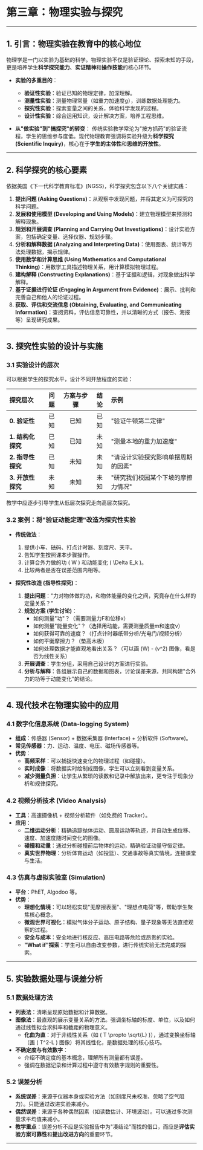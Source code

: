 # 第三章：物理实验与探究

---

## 1. 引言：物理实验在教育中的核心地位

物理学是一门以实验为基础的科学。物理实验不仅是验证理论、探索未知的手段，更是培养学生**科学探究能力**、**实证精神**和**操作技能**的核心环节。

- **实验的多重目的**：
  - **验证性实验**：验证已知的物理定律，加深理解。
  - **测量性实验**：测量物理常量（如重力加速度g），训练数据处理能力。
  - **探究性实验**：探索变量之间的关系，体验科学发现的过程。
  - **设计性实验**：综合运用知识，设计解决方案，培养工程思维。

- **从"做实验"到"搞探究"的转变**：
  传统实验教学常沦为"按方抓药"的验证流程，学生的思维参与度低。现代物理教育强调将实验升级为**科学探究 (Scientific Inquiry)**，核心在于**学生的主体性**和**思维的开放性**。

---

## 2. 科学探究的核心要素

依据美国《下一代科学教育标准》(NGSS)，科学探究包含以下八个关键实践：

1. **提出问题 (Asking Questions)**：从观察中发现问题，并将其定义为可探究的科学问题。
2. **发展和使用模型 (Developing and Using Models)**：建立物理模型来预测和解释现象。
3. **规划和开展调查 (Planning and Carrying Out Investigations)**：设计实验方案，包括确定变量、选择仪器、规划步骤。
4. **分析和解释数据 (Analyzing and Interpreting Data)**：使用图表、统计等方法处理数据，揭示规律。
5. **使用数学和计算思维 (Using Mathematics and Computational Thinking)**：用数学工具描述物理关系，用计算模拟物理过程。
6. **建构解释 (Constructing Explanations)**：基于证据和逻辑，对现象做出科学解释。
7. **基于证据进行论证 (Engaging in Argument from Evidence)**：展示、批判和完善自己和他人的论证过程。
8. **获取、评估和交流信息 (Obtaining, Evaluating, and Communicating Information)**：查阅资料，评估信息可靠性，并以清晰的方式（报告、海报等）呈现研究成果。

---

## 3. 探究性实验的设计与实施

### 3.1 实验设计的层次

可以根据学生的探究水平，设计不同开放程度的实验：

| 探究层次 | 问题 | 方案与步骤 | 结论 | 示例 |
| :--- | :---: | :---: | :---: | :--- |
| **0. 验证性** | 已知 | 已知 | 已知 | "验证牛顿第二定律" |
| **1. 结构化探究** | 已知 | 已知 | 未知 | "测量本地的重力加速度" |
| **2. 指导性探究** | 已知 | 未知 | 未知 | "请设计实验探究影响单摆周期的因素" |
| **3. 开放性探究** | 未知 | 未知 | 未知 | "研究我们校园某个下坡的摩擦力情况" |

教学中应逐步引导学生从低层次探究走向高层次探究。

### 3.2 案例：将"验证动能定理"改造为探究性实验

- **传统做法**：
  1. 提供小车、砝码、打点计时器、刻度尺、天平。
  2. 告知学生按照课本步骤操作。
  3. 计算合外力做的功 \( W \) 和动能变化 \( \Delta E_k \)。
  4. 比较两者是否在误差范围内相等。

- **探究性改造 (指导性探究)**：
  1. **提出问题**："力对物体做的功，和物体能量的变化之间，究竟存在什么样的定量关系？"
  2. **规划方案 (学生讨论)**：
     - 如何测量"功"？（需要测量力F和位移x）
     - 如何测量"能量变化"？（选择用动能，需要测量质量m和速度v）
     - 如何获得可靠的速度？（打点计时器纸带分析/光电门/视频分析）
     - 如何平衡摩擦力？（垫高木板）
     - 如何处理数据才能直观地看出关系？（可以画 \(W\) - \(v^2\) 图像，看是否为线性关系）
  3. **开展调查**：学生分组，采用自己设计的方案进行实验。
  4. **分析与解释**：各组展示自己的数据和图表，讨论误差来源，共同构建"合外力的功等于动能变化"的结论。

---

## 4. 现代技术在物理实验中的应用

### 4.1 数字化信息系统 (Data-logging System)

- **组成**：传感器 (Sensor) + 数据采集器 (Interface) + 分析软件 (Software)。
- **常见传感器**：力、运动、温度、电压、磁场传感器等。
- **优势**：
  - **高频采样**：可以捕捉快速变化的物理过程（如碰撞）。
  - **实时成像**：将数据实时绘制成图像，学生可以立刻看到变量关系。
  - **减少测量负担**：让学生从繁琐的读数和记录中解放出来，更专注于现象分析和规律探究。

### 4.2 视频分析技术 (Video Analysis)

- **工具**：高速摄像机 + 视频分析软件（如免费的 Tracker）。
- **应用**：
  - **二维运动分析**：精确追踪抛体运动、圆周运动等轨迹，并自动生成位移、速度、加速度随时间变化的图像。
  - **碰撞和动量**：通过分析碰撞前后物体的运动，精确验证动量守恒定律。
  - **真实世界物理**：分析体育运动（如投篮）、交通事故等真实情境，连接课堂与生活。

### 4.3 仿真与虚拟实验室 (Simulation)

- **平台**：PhET, Algodoo 等。
- **优势**：
  - **理想化情境**：可以轻松实现"无摩擦表面"、"理想点电荷"等，帮助学生聚焦核心概念。
  - **微观世界可视化**：模拟气体分子运动、原子结构、量子现象等无法直接观察的过程。
  - **安全与成本**：安全地进行核反应、高压电路等危险或昂贵的实验。
  - **"What if"探索**：学生可以自由改变参数，进行传统实验无法完成的探索。

---

## 5. 实验数据处理与误差分析

### 5.1 数据处理方法

- **列表法**：清晰呈现原始数据和计算数据。
- **图像法**：最直观的展示变量关系的方法。强调坐标轴的标度、单位，以及如何通过线性拟合求斜率和截距的物理意义。
  - **化曲为直**：对于非线性关系（如 \( T \propto \sqrt{L} \)），通过变换坐标轴（画 \( T^2-L \) 图像）将其线性化，是数据处理的核心技巧。
- **不确定度与有效数字**：
  - 介绍不确定度的基本概念，理解所有测量都有误差。
  - 强调在数据记录和计算过程中遵守有效数字规则的重要性。

### 5.2 误差分析

- **系统误差**：来源于仪器本身或实验方法（如刻度尺未校准、忽略了空气阻力）。只能通过改进实验来减小。
- **偶然误差**：来源于各种偶然因素（如读数估计、环境波动）。可以通过多次测量求平均值来减小。
- **教学重点**：误差分析不应是实验报告中为"凑结论"而找的借口，而应是**评估实验方案可靠性**和**提出改进方向**的重要环节。

---
